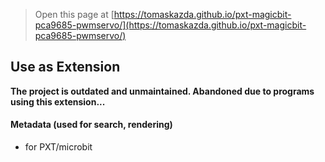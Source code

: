
> Open this page at [https://tomaskazda.github.io/pxt-magicbit-pca9685-pwmservo/](https://tomaskazda.github.io/pxt-magicbit-pca9685-pwmservo/)

## Use as Extension

**The project is outdated and unmaintained. Abandoned due to programs using this extension...**

#### Metadata (used for search, rendering)

* for PXT/microbit
<script src="https://makecode.com/gh-pages-embed.js"></script><script>makeCodeRender("{{ site.makecode.home_url }}", "{{ site.github.owner_name }}/{{ site.github.repository_name }}");</script>
